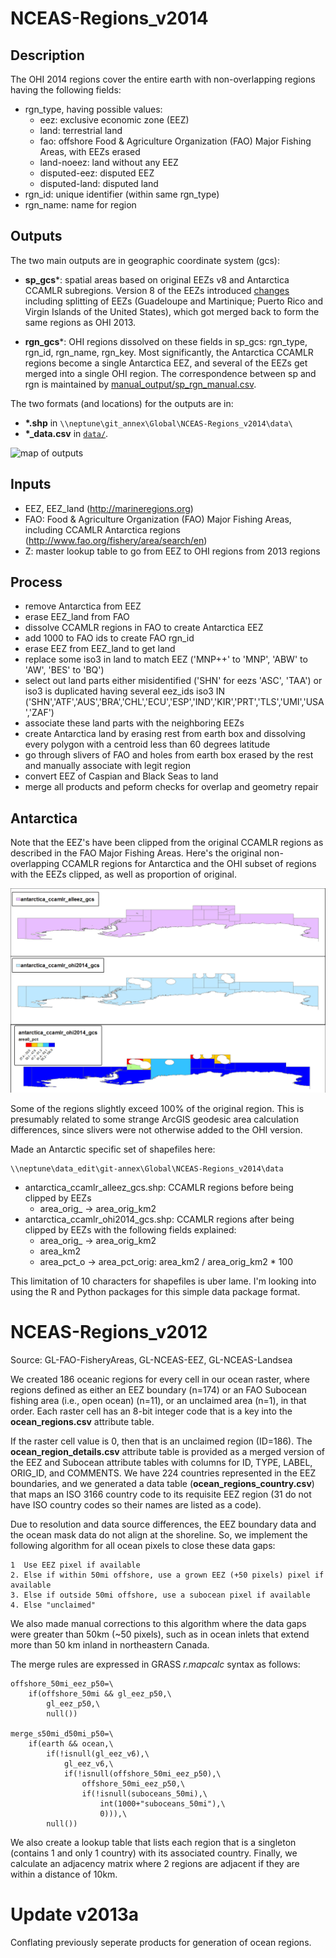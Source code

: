 NCEAS-Regions_v2014
===================

## Description
The OHI 2014 regions cover the entire earth with non-overlapping regions having the following fields:
* rgn_type, having possible values:
  - eez: exclusive economic zone (EEZ)
  - land: terrestrial land
  - fao: offshore Food & Agriculture Organization (FAO) Major Fishing Areas, with EEZs erased
  - land-noeez: land without any EEZ
  - disputed-eez: disputed EEZ
  - disputed-land: disputed land
* rgn_id: unique identifier (within same rgn_type)
* rgn_name: name for region

## Outputs

The two main outputs are in geographic coordinate system (gcs):
* **sp_gcs***: spatial areas  based on original EEZs v8 and Antarctica CCAMLR subregions. Version 8 of the EEZs introduced [changes](http://www.marineregions.org/files/eez_v8_changes.php) including splitting of EEZs (Guadeloupe and Martinique; Puerto Rico and Virgin Islands of the United States), which got merged back to form the same regions as OHI 2013.

* **rgn_gcs***: OHI regions dissolved on these fields in sp_gcs: rgn_type, rgn_id, rgn_name, rgn_key. Most significantly, the Antarctica CCAMLR regions become a single Antarctica EEZ, and several of the EEZs get merged into a single OHI region. The correspondence between sp and rgn is maintained by [manual_output/sp_rgn_manual.csv](https://github.com/OHI-Science/ohiprep/blob/master/Global/NCEAS-Regions_v2014/manual_output/sp_rgn_manual.csv).

The two formats (and locations) for the outputs are in:
* **\*.shp** in `\\neptune\git_annex\Global\NCEAS-Regions_v2014\data\`
* **\*_data.csv** in [`data/`](https://github.com/OHI-Science/ohiprep/tree/master/Global/NCEAS-Regions_v2014/data).

![map of outputs](https://raw.githubusercontent.com/OHI-Science/ohiprep/master/Global/NCEAS-Regions_v2014/fig/NCEAS-Regions_v2014_sp_rgn_map.png)

## Inputs
* EEZ, EEZ_land (http://marineregions.org)
* FAO: Food & Agriculture Organization (FAO) Major Fishing Areas, including CCAMLR Antarctica regions (http://www.fao.org/fishery/area/search/en)
* Z: master lookup table to go from EEZ to OHI regions from 2013 regions

## Process
* remove Antarctica from EEZ
* erase EEZ_land from FAO
* dissolve CCAMLR regions in FAO to create Antarctica EEZ
* add 1000 to FAO ids to create FAO rgn_id
* erase EEZ from EEZ_land to get land
* replace some iso3 in land to match EEZ ('MNP++' to 'MNP', 'ABW' to 'AW', 'BES' to 'BQ')
* select out land parts either misidentified ('SHN' for eezs 'ASC', 'TAA') or iso3 is duplicated having several eez_ids
iso3 IN ('SHN','ATF','AUS','BRA','CHL','ECU','ESP','IND','KIR','PRT','TLS','UMI','USA','ZAF')
* associate these land parts with the neighboring EEZs
* create Antarctica land by erasing rest from earth box and dissolving every polygon with a centroid less than 60 degrees latitude
* go through slivers of FAO and holes from earth box erased by the rest and manually associate with legit region
* convert EEZ of Caspian and Black Seas to land
* merge all products and peform checks for overlap and geometry repair


## Antarctica

Note that the EEZ's have been clipped from the original CCAMLR regions as described in the FAO Major Fishing Areas. Here's the original non-overlapping CCAMLR regions for Antarctica and the OHI subset of regions with the EEZs clipped, as well as proportion of original.

![Antarctica CCAMLR regions: original(top), clipped (middle) and percent original (bottom)](fig/NCEAS-Regions_v2014_Antarctica.png)

Some of the regions slightly exceed 100% of the original region. This is presumably related to some strange ArcGIS geodesic area calculation differences, since slivers were not otherwise added to the OHI version.

Made an Antarctic specific set of shapefiles here:

    \\neptune\data_edit\git-annex\Global\NCEAS-Regions_v2014\data

* antarctica_ccamlr_alleez_gcs.shp: CCAMLR regions before being clipped by EEZs
  - area_orig_ -> area_orig_km2
* antarctica_ccamlr_ohi2014_gcs.shp: CCAMLR regions after being clipped by EEZs with the following fields explained:
  - area_orig_ -> area_orig_km2
  - area_km2
  - area_pct_o -> area_pct_orig: area_km2 / area_orig_km2 * 100
  
This limitation of 10 characters for shapefiles is uber lame. I'm looking into using the R and Python packages for this simple data package format.

NCEAS-Regions_v2012
===================

Source: GL-FAO-FisheryAreas, GL-NCEAS-EEZ, GL-NCEAS-Landsea

We created 186 oceanic regions for every cell in our ocean raster, where
regions defined as either an EEZ boundary (n=174) or an FAO Subocean
fishing area (i.e., open ocean) (n=11), or an unclaimed area (n=1), in
that order. Each raster cell has an 8-bit integer code that is a key into
the **ocean_regions.csv** attribute table. 

If the raster cell value is 0, then that is an unclaimed region (ID=186). The
**ocean_region_details.csv** attribute table is provided as a merged version
of the EEZ and Subocean attribute tables with columns for ID, TYPE, LABEL,
ORIG_ID, and COMMENTS. We have 224 countries represented in the EEZ
boundaries, and we generated a data table (**ocean_regions_country.csv**) that
maps an ISO 3166 country code to its requisite EEZ region (31 do not have ISO
country codes so their names are listed as a code).

Due to resolution and data source differences, the EEZ boundary data and
the ocean mask data do not align at the shoreline. So, we implement the
following algorithm for all ocean pixels to close these data gaps:

    1  Use EEZ pixel if available
    2. Else if within 50mi offshore, use a grown EEZ (+50 pixels) pixel if available
    3. Else if outside 50mi offshore, use a subocean pixel if available
    4. Else "unclaimed"

We also made manual corrections to this algorithm where the data gaps
were greater than 50km (~50 pixels), such as in ocean inlets that extend
more than 50 km inland in northeastern Canada.

The merge rules are expressed in GRASS *r.mapcalc* syntax as follows:

    offshore_50mi_eez_p50=\
        if(offshore_50mi && gl_eez_p50,\
            gl_eez_p50,\
            null())

    merge_s50mi_d50mi_p50=\
        if(earth && ocean,\
            if(!isnull(gl_eez_v6),\
                gl_eez_v6,\
                if(!isnull(offshore_50mi_eez_p50),\
                    offshore_50mi_eez_p50,\
                    if(!isnull(suboceans_50mi),\
                        int(1000+"suboceans_50mi"),\
                        0))),\
            null())



We also create a lookup table that lists each region that is a singleton
(contains 1 and only 1 country) with its associated country.  Finally,
we calculate an adjacency matrix where 2 regions are adjacent if they
are within a distance of 10km.

Update v2013a
=============

Conflating previously seperate products for generation of ocean regions.
